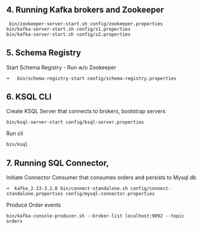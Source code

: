
## 4. Running Kafka brokers and Zookeeper

```
 bin/zookeeper-server-start.sh config/zookeeper.properties
bin/kafka-server-start.sh config/s1.properties
bin/kafka-server-start.sh config/s2.properties
```

## 5. Schema Registry 

Start Schema Registry - Run w/o Zookeeper
```
➜   bin/schema-registry-start config/schema-registry.properties
```

## 6. KSQL CLI

Create KSQL Server that connects to brokers, bootstrap servers 
```
bin/ksql-server-start config/ksql-server.properties
```

Run cli 
```
bin/ksql
```

## 7. Running SQL Connector, 

Initiate Connector Consumer that consumes orders and persists to Mysql db

```
➜  kafka_2.13-3.2.0 bin/connect-standalone.sh config/connect-standalone.properties config/mysql-connector.properties
```

Produce Order events 
```
bin/kafka-console-producer.sh --broker-list localhost:9092 --topic orders
```
